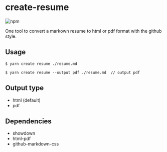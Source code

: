 # create-resume
![npm](https://img.shields.io/npm/v/create-resume?color=sucess)

 One tool to convert a markown resume to html or pdf format with the github style. 


## Usage
```
$ yarn create resume ./resume.md
```
```
$ yarn create resume --output pdf ./resume.md  // output pdf
```

## Output type

- html (default)
- pdf

## Dependencies

- showdown
- html-pdf
- github-markdown-css